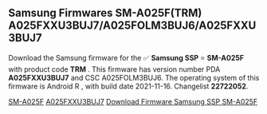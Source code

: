 <h2>Samsung Firmwares SM-A025F(TRM) A025FXXU3BUJ7/A025FOLM3BUJ6/A025FXXU3BUJ7</h2>
Download the Samsung firmware for the ✅ <strong>Samsung SSP </strong> ⭐ <strong>SM-A025F</strong> with product code <strong>TRM</strong> . This firmware has version number PDA <strong>A025FXXU3BUJ7</strong> and CSC A025FOLM3BUJ6. The operating system of this firmware is Android R , with build date 2021-11-16. Changelist <strong>22722052</strong>.


[SM-A025F](https://samfirm.shop/samsung/model/SM-A025F)
[A025FXXU3BUJ7](https://samfirm.shop/samsung/pda/A025FXXU3BUJ7)
[Download Firmware Samsung SSP SM-A025F](https://samfirm.shop/samsung/firmware/474913)
